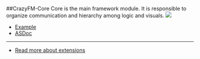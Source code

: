 ##CrazyFM-Core
Core is the main framework module. It is responsible to organize communication and hierarchy among logic and visuals.
![](https://github.com/CrazyFlasher/crazyfm/blob/gh-pages/assets/core2.jpg?raw=true)

- [Example](https://github.com/CrazyFlasher/crazyfm-examples/bubbleCommandPattern)
- [ASDoc](http://188.166.108.195/projects/crazyfm/core/doc/com/crazyfm/core/)
---
- [Read more about extensions](../extensions)